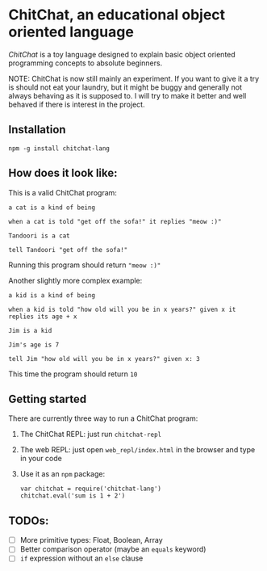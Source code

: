 # ChitChat, an educational object oriented language

*ChitChat* is a toy language designed to explain basic object oriented
programming concepts to absolute beginners.

NOTE: ChitChat is now still mainly an experiment. If you want to give it a try
is should not eat your laundry, but it might be buggy and generally not always
behaving as it is supposed to. I will try to make it better and well behaved if
there is interest in the project.


## Installation

`npm -g install chitchat-lang`


## How does it look like:

This is a valid ChitChat program:

```
a cat is a kind of being

when a cat is told "get off the sofa!" it replies "meow :)"

Tandoori is a cat

tell Tandoori "get off the sofa!"
```

Running this program should return `"meow :)"`

Another slightly more complex example:

```
a kid is a kind of being

when a kid is told "how old will you be in x years?" given x it replies its age + x

Jim is a kid

Jim's age is 7

tell Jim "how old will you be in x years?" given x: 3
```

This time the program should return `10`


## Getting started

There are currently three way to run a ChitChat program:

  1. The ChitChat REPL: just run `chitchat-repl`

  2. The web REPL: just open `web_repl/index.html` in the browser and type in
     your code

  3. Use it as an `npm` package:

     ```
     var chitchat = require('chitchat-lang')
     chitchat.eval('sum is 1 + 2')
     ```


## TODOs:

  - [ ] More primitive types: Float, Boolean, Array
  - [ ] Better comparison operator (maybe an `equals` keyword)
  - [ ] `if` expression without an `else` clause

